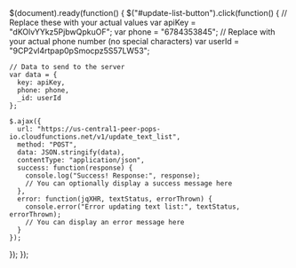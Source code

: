<scritp>
$(document).ready(function() {
  $("#update-list-button").click(function() {
    // Replace these with your actual values
    var apiKey = "dKOlvYYkz5PjbwQpkuOF";
    var phone = "6784353845"; // Replace with your actual phone number (no special characters)
    var userId = "9CP2vl4rtpap0pSmocpz5S57LW53";

    // Data to send to the server
    var data = {
      key: apiKey,
      phone: phone,
      _id: userId
    };

    $.ajax({
      url: "https://us-central1-peer-pops-io.cloudfunctions.net/v1/update_text_list",
      method: "POST",
      data: JSON.stringify(data),
      contentType: "application/json",
      success: function(response) {
        console.log("Success! Response:", response);
        // You can optionally display a success message here
      },
      error: function(jqXHR, textStatus, errorThrown) {
        console.error("Error updating text list:", textStatus, errorThrown);
        // You can display an error message here
      }
    });
  });
});
</script>

